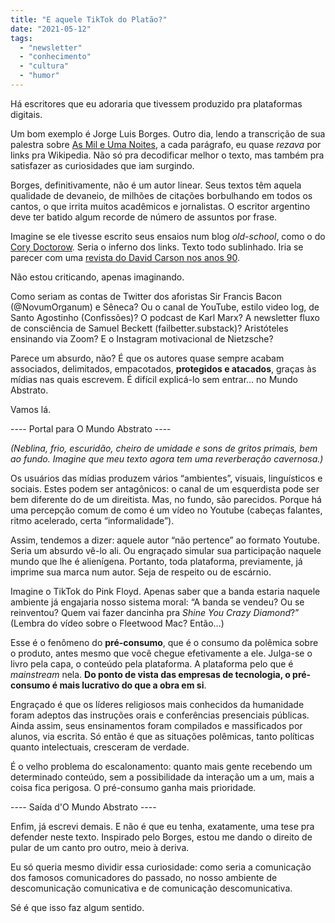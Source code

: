 ```yaml
---
title: "E aquele TikTok do Platão?"
date: "2021-05-12"
tags: 
  - "newsletter"
  - "conhecimento"
  - "cultura"
  - "humor"
---
```


Há escritores que eu adoraria que tivessem produzido pra plataformas digitais.

Um bom exemplo é Jorge Luis Borges. Outro dia, lendo a transcrição de sua palestra sobre [As Mil e Uma Noites](https://www.amazon.com.br/Borges-oral-sete-noites-Jorge/dp/8535918833?__mk_pt_BR=%C3%85M%C3%85%C5%BD%C3%95%C3%91&dchild=1&keywords=borges+oral&qid=1620822143&sr=8-2&linkCode=ll1&tag=eduf-20&linkId=d130ab686e164732b8829ffeb7ed2e5b&language=pt_BR&ref_=as_li_ss_tl), a cada parágrafo, eu quase _rezava_ por links pra Wikipedia. Não só pra decodificar melhor o texto, mas também pra satisfazer as curiosidades que iam surgindo.

Borges, definitivamente, não é um autor linear. Seus textos têm aquela qualidade de devaneio, de milhões de citações borbulhando em todos os cantos, o que irrita muitos acadêmicos e jornalistas. O escritor argentino deve ter batido algum recorde de número de assuntos por frase.

Imagine se ele tivesse escrito seus ensaios num blog _old-school_, como o do [Cory Doctorow](https://pluralistic.net/). Seria o inferno dos links. Texto todo sublinhado. Iria se parecer com uma [revista do David Carson nos anos 90](https://www.google.com/search?sxsrf=ALeKk00oB5xHL_4s-NGZqohr61Xvi2l0pQ:1620822348339&source=univ&tbm=isch&q=ray+gun+magazine&client=firefox-b-d&sa=X&ved=2ahUKEwjU6MPikcTwAhWbnpUCHVwRAlYQjJkEegQIBhAB&biw=1366&bih=649).

Não estou criticando, apenas imaginando.

Como seriam as contas de Twitter dos aforistas Sir Francis Bacon (@NovumOrganum) e Sêneca? Ou o canal de YouTube, estilo video log, de Santo Agostinho (Confissões)? O podcast de Karl Marx? A newsletter fluxo de consciência de Samuel Beckett (failbetter.substack)? Aristóteles ensinando via Zoom? E o Instagram motivacional de Nietzsche?

Parece um absurdo, não? É que os autores quase sempre acabam associados, delimitados, empacotados, **protegidos e atacados**, graças às mídias nas quais escrevem. É difícil explicá-lo sem entrar… no Mundo Abstrato.

Vamos lá.

\---- Portal para O Mundo Abstrato ----

_(Neblina, frio, escuridão, cheiro de umidade e sons de gritos primais, bem ao fundo. Imagine que meu texto agora tem uma reverberação cavernosa.)_

Os usuários das mídias produzem vários “ambientes”, visuais, linguísticos e sociais. Estes podem ser antagônicos: o canal de um esquerdista pode ser bem diferente do de um direitista. Mas, no fundo, são parecidos. Porque há uma percepção comum de como é um vídeo no Youtube (cabeças falantes, ritmo acelerado, certa “informalidade”).

Assim, tendemos a dizer: aquele autor “não pertence” ao formato Youtube. Seria um absurdo vê-lo ali. Ou engraçado simular sua participação naquele mundo que lhe é alienígena. Portanto, toda plataforma, previamente, já imprime sua marca num autor. Seja de respeito ou de escárnio.

Imagine o TikTok do Pink Floyd. Apenas saber que a banda estaria naquele ambiente já engajaria nosso sistema moral: “A banda se vendeu? Ou se reinventou? Quem vai fazer dancinha pra _Shine You Crazy Diamond_?” (Lembra do vídeo sobre o Fleetwood Mac? Então…)

Esse é o fenômeno do **pré-consumo**, que é o consumo da polêmica sobre o produto, antes mesmo que você chegue efetivamente a ele. Julga-se o livro pela capa, o conteúdo pela plataforma. A plataforma pelo que é _mainstream_ nela. **Do ponto de vista das empresas de tecnologia, o pré-consumo é mais lucrativo do que a obra em si**.

Engraçado é que os líderes religiosos mais conhecidos da humanidade foram adeptos das instruções orais e conferências presenciais públicas. Ainda assim, seus ensinamentos foram compilados e massificados por alunos, via escrita. Só então é que as situações polêmicas, tanto políticas quanto intelectuais, cresceram de verdade.

É o velho problema do escalonamento: quanto mais gente recebendo um determinado conteúdo, sem a possibilidade da interação um a um, mais a coisa fica perigosa. O pré-consumo ganha mais prioridade.

\---- Saída d'O Mundo Abstrato ----

Enfim, já escrevi demais. E não é que eu tenha, exatamente, uma tese pra defender neste texto. Inspirado pelo Borges, estou me dando o direito de pular de um canto pro outro, meio à deriva.

Eu só queria mesmo dividir essa curiosidade: como seria a comunicação dos famosos comunicadores do passado, no nosso ambiente de descomunicação comunicativa e de comunicação descomunicativa.

Sé é que isso faz algum sentido.
